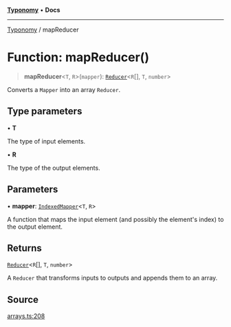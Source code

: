 [**Typonomy**](../README.md) • **Docs**

***

[Typonomy](../globals.md) / mapReducer

# Function: mapReducer()

> **mapReducer**\<`T`, `R`\>(`mapper`): [`Reducer`](../type-aliases/Reducer.md)\<`R`[], `T`, `number`\>

Converts a `Mapper` into an array `Reducer`.

## Type parameters

• **T**

The type of input elements.

• **R**

The type of the output elements.

## Parameters

• **mapper**: [`IndexedMapper`](../type-aliases/IndexedMapper.md)\<`T`, `R`\>

A function that maps the input element (and possibly the element's index) to the output element.

## Returns

[`Reducer`](../type-aliases/Reducer.md)\<`R`[], `T`, `number`\>

A `Reducer` that transforms inputs to outputs and appends them to an array.

## Source

[arrays.ts:208](https://github.com/softcraft-development/typonomy/blob/cac11b20828d50b550eeacd6b4954a5f2aa411b3/src/arrays.ts#L208)
